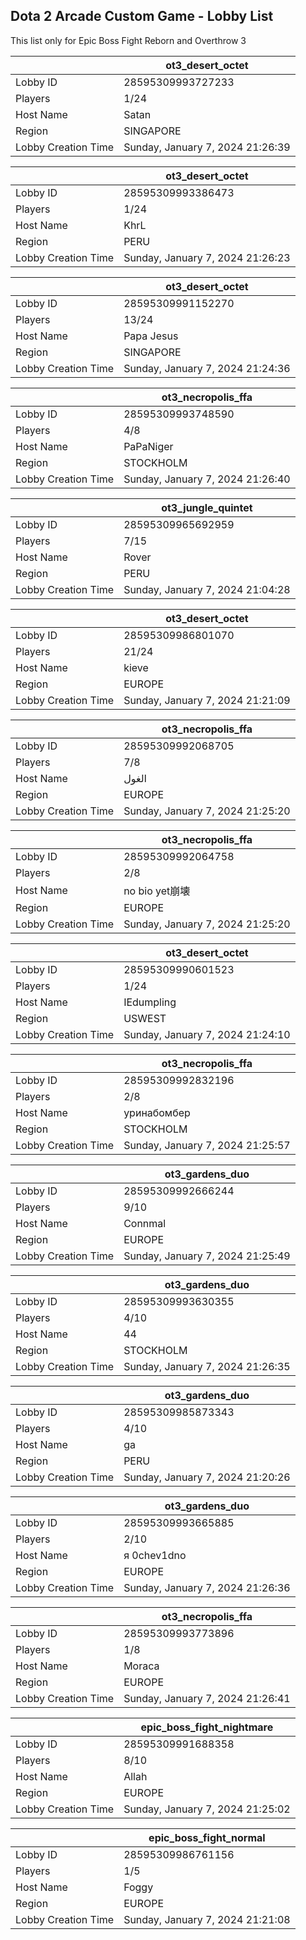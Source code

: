 ## Dota 2 Arcade Custom Game - Lobby List

This list only for Epic Boss Fight Reborn and Overthrow 3

|  | ot3_desert_octet |
| ------ | ------ |
| Lobby ID | 28595309993727233 |
| Players | 1/24 |
| Host Name | Satan |
| Region | SINGAPORE |
| Lobby Creation Time | Sunday, January 7, 2024 21:26:39 |


|  | ot3_desert_octet |
| ------ | ------ |
| Lobby ID | 28595309993386473 |
| Players | 1/24 |
| Host Name | KhrL |
| Region | PERU |
| Lobby Creation Time | Sunday, January 7, 2024 21:26:23 |


|  | ot3_desert_octet |
| ------ | ------ |
| Lobby ID | 28595309991152270 |
| Players | 13/24 |
| Host Name | Papa Jesus |
| Region | SINGAPORE |
| Lobby Creation Time | Sunday, January 7, 2024 21:24:36 |


|  | ot3_necropolis_ffa |
| ------ | ------ |
| Lobby ID | 28595309993748590 |
| Players | 4/8 |
| Host Name | PaPaNiger |
| Region | STOCKHOLM |
| Lobby Creation Time | Sunday, January 7, 2024 21:26:40 |


|  | ot3_jungle_quintet |
| ------ | ------ |
| Lobby ID | 28595309965692959 |
| Players | 7/15 |
| Host Name | Rover |
| Region | PERU |
| Lobby Creation Time | Sunday, January 7, 2024 21:04:28 |


|  | ot3_desert_octet |
| ------ | ------ |
| Lobby ID | 28595309986801070 |
| Players | 21/24 |
| Host Name | kieve |
| Region | EUROPE |
| Lobby Creation Time | Sunday, January 7, 2024 21:21:09 |


|  | ot3_necropolis_ffa |
| ------ | ------ |
| Lobby ID | 28595309992068705 |
| Players | 7/8 |
| Host Name | الغول |
| Region | EUROPE |
| Lobby Creation Time | Sunday, January 7, 2024 21:25:20 |


|  | ot3_necropolis_ffa |
| ------ | ------ |
| Lobby ID | 28595309992064758 |
| Players | 2/8 |
| Host Name | no bio yet崩壊 |
| Region | EUROPE |
| Lobby Creation Time | Sunday, January 7, 2024 21:25:20 |


|  | ot3_desert_octet |
| ------ | ------ |
| Lobby ID | 28595309990601523 |
| Players | 1/24 |
| Host Name | IEdumpling |
| Region | USWEST |
| Lobby Creation Time | Sunday, January 7, 2024 21:24:10 |


|  | ot3_necropolis_ffa |
| ------ | ------ |
| Lobby ID | 28595309992832196 |
| Players | 2/8 |
| Host Name | уринабомбер |
| Region | STOCKHOLM |
| Lobby Creation Time | Sunday, January 7, 2024 21:25:57 |


|  | ot3_gardens_duo |
| ------ | ------ |
| Lobby ID | 28595309992666244 |
| Players | 9/10 |
| Host Name | Connmal |
| Region | EUROPE |
| Lobby Creation Time | Sunday, January 7, 2024 21:25:49 |


|  | ot3_gardens_duo |
| ------ | ------ |
| Lobby ID | 28595309993630355 |
| Players | 4/10 |
| Host Name | 44 |
| Region | STOCKHOLM |
| Lobby Creation Time | Sunday, January 7, 2024 21:26:35 |


|  | ot3_gardens_duo |
| ------ | ------ |
| Lobby ID | 28595309985873343 |
| Players | 4/10 |
| Host Name | ga |
| Region | PERU |
| Lobby Creation Time | Sunday, January 7, 2024 21:20:26 |


|  | ot3_gardens_duo |
| ------ | ------ |
| Lobby ID | 28595309993665885 |
| Players | 2/10 |
| Host Name | я 0chev1dno |
| Region | EUROPE |
| Lobby Creation Time | Sunday, January 7, 2024 21:26:36 |


|  | ot3_necropolis_ffa |
| ------ | ------ |
| Lobby ID | 28595309993773896 |
| Players | 1/8 |
| Host Name | Moraca |
| Region | EUROPE |
| Lobby Creation Time | Sunday, January 7, 2024 21:26:41 |


|  | epic_boss_fight_nightmare |
| ------ | ------ |
| Lobby ID | 28595309991688358 |
| Players | 8/10 |
| Host Name | Allah |
| Region | EUROPE |
| Lobby Creation Time | Sunday, January 7, 2024 21:25:02 |


|  | epic_boss_fight_normal |
| ------ | ------ |
| Lobby ID | 28595309986761156 |
| Players | 1/5 |
| Host Name | Foggy |
| Region | EUROPE |
| Lobby Creation Time | Sunday, January 7, 2024 21:21:08 |


